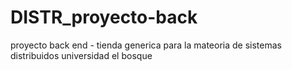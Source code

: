 # DISTR_proyecto-back
proyecto back end - tienda generica  para la mateoria de sistemas distribuidos universidad el bosque

